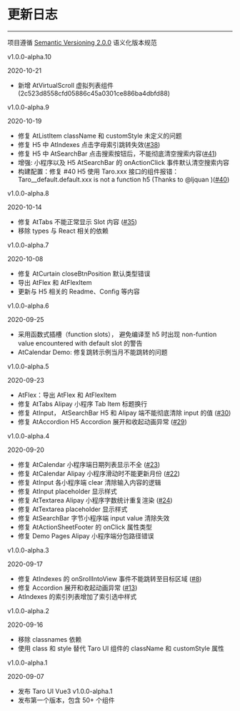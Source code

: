 
# 更新日志

----

项目遵循 [Semantic Versioning 2.0.0](http://semver.org/lang/zh-CN/) 语义化版本规范

<div class="row changelog">
  <div class="at-timeline">
    <!-- v1.0.0-alpha.10 -->
    <div class="at-timeline__item at-timeline__item--last at-timeline__item--custom at-timeline__item--error">
      <div class="at-timeline__tail"></div>
      <div class="at-timeline__dot">
        <i class="at-icon at-icon-tag"></i>
      </div>
      <div class="at-timeline__content">
        <p class="head">v1.0.0-alpha.10</p>
        <p class="time">
          <span>2020-10-21</span>
        </p>
        <ul class="content">
          <li>新增 AtVirtualScroll 虚拟列表组件 (2c523d8558cfd05886c45a0301ce886ba4dbfd88) </li>
      </div>
    </div>
    <!-- v1.0.0-alpha.9 -->
    <div class="at-timeline__item at-timeline__item--last at-timeline__item--custom at-timeline__item--error">
      <div class="at-timeline__tail"></div>
      <div class="at-timeline__dot">
        <i class="at-icon at-icon-tag"></i>
      </div>
      <div class="at-timeline__content">
        <p class="head">v1.0.0-alpha.9</p>
        <p class="time">
          <span>2020-10-19</span>
        </p>
        <ul class="content">
          <li>修复 AtListItem className 和 customStyle 未定义的问题 </li>
          <li>修复 H5 中 AtIndexes 点击字母索引跳转失效(<a href="https://github.com/b2nil/taro-ui-vue3/issues/38">#38</a>)</li>
          <li>修复 H5 中 AtSearchBar 点击搜索按钮后，不能彻底清空搜索内容(<a href="https://github.com/b2nil/taro-ui-vue3/issues/41">#41</a>)</li>
          <li>增强: 小程序以及 H5 AtSearchBar 的 onActionClick 事件默认清空搜索内容</li>
          <li>构建配置：修复 #40 H5 使用 Taro.xxx 接口的组件报错：Taro__default.default.xxx is not a function h5 (Thanks to @ljquan )(<a href="https://github.com/b2nil/taro-ui-vue3/issues/40">#40</a>)</li>
        </ul>
      </div>
    </div>
    <!-- v1.0.0-alpha.8 -->
    <div class="at-timeline__item at-timeline__item--last at-timeline__item--custom at-timeline__item--error">
      <div class="at-timeline__tail"></div>
      <div class="at-timeline__dot">
        <i class="at-icon at-icon-tag"></i>
      </div>
      <div class="at-timeline__content">
        <p class="head">v1.0.0-alpha.8</p>
        <p class="time">
          <span>2020-10-14</span>
        </p>
        <ul class="content">
          <li>修复 AtTabs 不能正常显示 Slot 内容 (<a href="https://github.com/b2nil/taro-ui-vue3/issues/35">#35</a>)</li>
          <li>移除 types 与 React 相关的依赖</li>
        </ul>
      </div>
    </div>
    <!-- v1.0.0-alpha.7 -->
    <div class="at-timeline__item at-timeline__item--last at-timeline__item--custom at-timeline__item--error">
      <div class="at-timeline__tail"></div>
      <div class="at-timeline__dot">
        <i class="at-icon at-icon-tag"></i>
      </div>
      <div class="at-timeline__content">
        <p class="head">v1.0.0-alpha.7</p>
        <p class="time">
          <span>2020-10-08</span>
        </p>
        <ul class="content">
          <li>修复 AtCurtain closeBtnPosition 默认类型错误</li>
          <li>导出 AtFlex 和 AtFlexItem</li>
          <li>更新与 H5 相关的 Readme、Config 等内容</li>
        </ul>
      </div>
    </div>
    <!-- v1.0.0-alpha.6 -->
      <div class="at-timeline__item at-timeline__item--last at-timeline__item--custom at-timeline__item--error">
      <div class="at-timeline__tail"></div>
      <div class="at-timeline__dot">
        <i class="at-icon at-icon-tag"></i>
      </div>
      <div class="at-timeline__content">
        <p class="head">v1.0.0-alpha.6</p>
        <p class="time">
          <span>2020-09-25</span>
        </p>
        <ul class="content">
          <li>采用函数式插槽（function slots）， 避免编译至 h5 时出现 non-funtion value encountered with default slot 的警告</li>
          <li>AtCalendar Demo: 修复跳转示例当月不能跳转的问题</li>
        </ul>
      </div>
    </div>
    <!-- v1.0.0-alpha.5 -->
    <div class="at-timeline__item at-timeline__item--last at-timeline__item--custom at-timeline__item--error">
      <div class="at-timeline__tail"></div>
      <div class="at-timeline__dot">
        <i class="at-icon at-icon-tag"></i>
      </div>
      <div class="at-timeline__content">
        <p class="head">v1.0.0-alpha.5</p>
        <p class="time">
          <span>2020-09-23</span>
        </p>
        <ul class="content">
          <li><span>AtFlex：</span>导出 AtFlex 和 AtFlexItem</li>
          <li>修复 <span>AtTabs </span> Alipay 小程序 Tab Item 标题换行</li>
          <li>修复 <span>AtInput， AtSearchBar</span> H5 和 Alipay 端不能彻底清除 input 的值  (<a href="https://github.com/b2nil/taro-ui-vue3/issues/30">#30</a>)</li>
          <li>修复 <span>AtAccordion</span> H5 Accordion 展开和收起动画异常  (<a href="https://github.com/b2nil/taro-ui-vue3/issues/29">#29</a>)</li>
        </ul>
      </div>
    </div>
    <!-- v1.0.0-alpha.4 -->
    <div class="at-timeline__item at-timeline__item--last at-timeline__item--custom at-timeline__item--error">
      <div class="at-timeline__tail"></div>
      <div class="at-timeline__dot">
        <i class="at-icon at-icon-tag"></i>
      </div>
      <div class="at-timeline__content">
        <p class="head">v1.0.0-alpha.4</p>
        <p class="time">
          <span>2020-09-20</span>
        </p>
        <ul class="content">
          <li>修复 AtCalendar 小程序端日期列表显示不全 (<a href="https://github.com/b2nil/taro-ui-vue3/issues/23">#23</a>)</li>
          <li>修复 AtCalendar Alipay 小程序滑动时不能更新月份 (<a href="https://github.com/b2nil/taro-ui-vue3/issues/22">#22</a>)</li>
          <li>修复 AtInput 各小程序端 clear 清除输入内容的逻辑</li>
          <li>修复 AtInput placeholder 显示样式</li>
          <li>修复 AtTextarea Alipay 小程序字数统计重复渲染 (<a href="https://github.com/b2nil/taro-ui-vue3/issues/24">#24</a>)</li>
          <li>修复 AtTextarea placeholder 显示样式</li>
          <li>修复 AtSearchBar 字节小程序端 input value 清除失效</li>
          <li>修复 AtActionSheetFooter 的 onClick 属性类型</li>
          <li>修复 Demo Pages Alipay 小程序端分包路径错误</li>
        </ul>
      </div>
    </div>
    <!-- v1.0.0-alpha.3 -->
    <div class="at-timeline__item at-timeline__item--last at-timeline__item--custom at-timeline__item--error">
      <div class="at-timeline__tail"></div>
      <div class="at-timeline__dot">
        <i class="at-icon at-icon-tag"></i>
      </div>
      <div class="at-timeline__content">
        <p class="head">v1.0.0-alpha.3</p>
        <p class="time">
          <span>2020-09-17</span>
        </p>
        <ul class="content">
          <li>修复 AtIndexes 的 onSrollIntoView 事件不能跳转至目标区域 (<a href="https://github.com/b2nil/taro-ui-vue3/issues/8">#8</a>)</li>
          <li>修复 Accordion 展开和收起动画异常  (<a href="https://github.com/b2nil/taro-ui-vue3/issues/13">#13</a>)</li>
          <li>AtIndexes 的索引列表增加了索引选中样式</li>
        </ul>
      </div>
    </div>
    <!-- v1.0.0-alpha.2 -->
    <div class="at-timeline__item at-timeline__item--last at-timeline__item--custom at-timeline__item--error">
      <div class="at-timeline__tail"></div>
      <div class="at-timeline__dot">
        <i class="at-icon at-icon-tag"></i>
      </div>
      <div class="at-timeline__content">
        <p class="head">v1.0.0-alpha.2</p>
        <p class="time">
          <span>2020-09-16</span>
        </p>
        <ul class="content">
          <li>移除 <span>classnames</span> 依赖</li>
          <li>使用 <span>class</span> 和 <span>style</span> 替代 Taro UI 组件的 <span>className</span> 和 <span>customStyle</span> 属性</li>
        </ul>
      </div>
    </div>
    <!-- v1.0.0-alpha.1 -->
    <div class="at-timeline__item at-timeline__item--last at-timeline__item--custom at-timeline__item--error">
      <div class="at-timeline__tail"></div>
      <div class="at-timeline__dot">
        <i class="at-icon at-icon-tag"></i>
      </div>
      <div class="at-timeline__content">
        <p class="head">v1.0.0-alpha.1</p>
        <p class="time">
          <span>2020-09-07</span>
        </p>
        <ul class="content">
          <li>发布 <span>Taro UI Vue3</span> v1.0.0-alpha.1</li>
          <li>发布第一个版本，包含 <span>50+</span> 个组件</li>
        </ul>
      </div>
    </div>
  </div>
</div>
